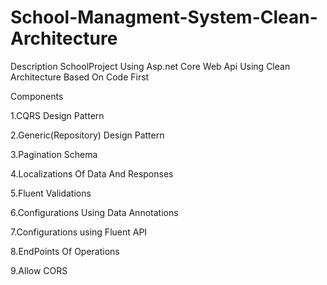 # School-Managment-System-Clean-Architecture
Description
SchoolProject Using Asp.net Core Web Api Using Clean Architecture Based On Code First

Components


1.CQRS Design Pattern

2.Generic(Repository) Design Pattern

3.Pagination Schema

4.Localizations Of Data And Responses

5.Fluent Validations

6.Configurations Using Data Annotations

7.Configurations using Fluent API

8.EndPoints Of Operations

9.Allow CORS
